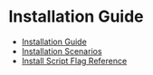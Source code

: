 # Installation Guide

- [Installation Guide](../../docs/PROJECT_INSTALLATION.md)
- [Installation Scenarios](../../PROJECT_INSTALLATION_SCENARIOS.md)
- [Install Script Flag Reference](../../INSTALL_SCRIPT_FLAGS.md)
